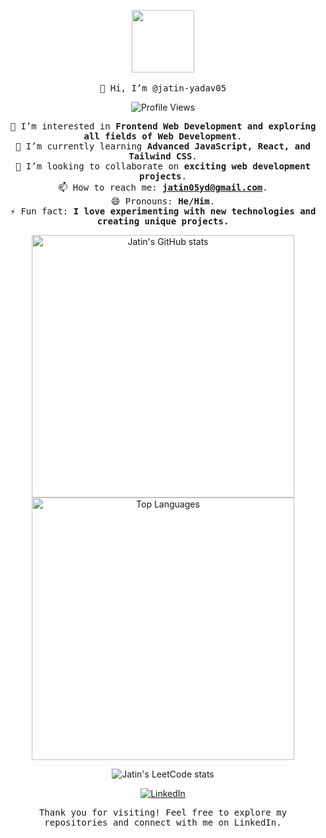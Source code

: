 <!-- Profile Header -->
<p align="center">
  <img src="https://media.giphy.com/media/3o7bu3XilJ5BOiSGic/giphy.gif" width="100"/>
  <br><br>
  <samp>
    👋 Hi, I’m @jatin-yadav05
  </samp>
</p>

<!-- Profile Views Counter -->
<p align="center">
  <img src="https://komarev.com/ghpvc/?username=jatin-yadav05&label=PROFILE+VIEWS&style=flat-square&color=brightgreen&label_color=black" alt="Profile Views" />
</p>

<!-- About Me Section -->
<p align="center">
  <samp>
    👀 I’m interested in <strong>Frontend Web Development and exploring all fields of Web Development</strong>.<br>
    🌱 I’m currently learning <strong>Advanced JavaScript, React, and Tailwind CSS</strong>.<br>
    💞️ I’m looking to collaborate on <strong>exciting web development projects</strong>.<br>
    📫 How to reach me: <a href="mailto:jatin05yd@gmail.com"><strong>jatin05yd@gmail.com</strong></a>.<br>
    😄 Pronouns: <strong>He/Him</strong>.<br>
    ⚡ Fun fact: <strong>I love experimenting with new technologies and creating unique projects.</strong><br>
  </samp>
</p>

<!-- GitHub Stats Section -->
<p align="center">
  <img src="https://github-readme-stats.vercel.app/api?username=jatin-yadav05&show_icons=true&theme=radical" alt="Jatin's GitHub stats" width="420"/>
  <img src="https://github-readme-stats.vercel.app/api/top-langs/?username=jatin-yadav05&layout=compact&theme=radical" alt="Top Languages" width="420"/>
</p>

<!-- LeetCode Stats Section -->
<p align="center">
  <img src="https://leetcard.jacoblin.cool/jatin005?theme=dark&font=source_code_pro&ext=activity" alt="Jatin's LeetCode stats" />
</p>

<!-- LinkedIn Badge Section -->
<p align="center">
  <a href="https://www.linkedin.com/in/jatin-yadav05">
    <img src="https://img.shields.io/badge/LinkedIn-0077B5?style=for-the-badge&logo=linkedin&logoColor=white" alt="LinkedIn"/>
  </a>
</p>

<!-- Footer -->
<p align="center">
  <samp>
    Thank you for visiting! Feel free to explore my repositories and connect with me on LinkedIn.
  </samp>
</p>

